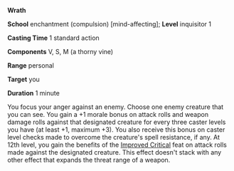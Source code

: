  **Wrath**

**School** enchantment (compulsion) [mind-affecting]; **Level** inquisitor 1

**Casting Time** 1 standard action

**Components** V, S, M (a thorny vine)

**Range** personal

**Target** you

**Duration** 1 minute

You focus your anger against an enemy. Choose one enemy creature that you can see. You gain a +1 morale bonus on attack rolls and weapon damage rolls against that designated creature for every three caster levels you have (at least +1, maximum +3). You also receive this bonus on caster level checks made to overcome the creature's spell resistance, if any. At 12th level, you gain the benefits of the [Improved Critical](../../feats.md#_improved-critical) feat on attack rolls made against the designated creature. This effect doesn't stack with any other effect that expands the threat range of a weapon.

